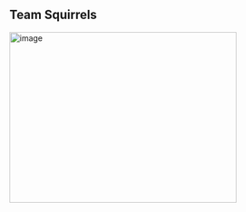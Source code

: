 ## Team Squirrels

<img width="400" height="300" alt="image" src="https://github.com/user-attachments/assets/5160066b-bf69-479f-853a-f5928b472219" />
